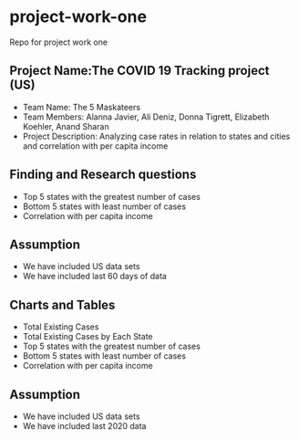 # project-work-one
Repo for project work one

## Project Name:The COVID 19 Tracking project (US)
* Team Name: The 5 Maskateers
* Team Members: Alanna Javier, Ali Deniz, Donna Tigrett, Elizabeth Koehler, Anand Sharan
* Project Description: Analyzing case rates in relation to states and cities and correlation with per capita income

## Finding and Research questions

* Top 5 states with the greatest number of cases
* Bottom 5 states with least number of cases
* Correlation with per capita income

## Assumption

* We have included US data sets
* We have included last 60 days of data

## Charts and Tables
* Total Existing Cases
* Total Existing Cases by Each State
* Top 5 states with the greatest number of cases
* Bottom 5 states with least number of cases
* Correlation with per capita income

## Assumption
* We have included US data sets
* We have included last 2020 data